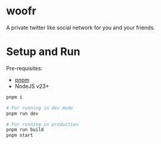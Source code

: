 # woofr

A private twitter like social network for you and your friends.

# Setup and Run

Pre-requisites:
- [pnpm](https://pnpm.io/)
- NodeJS v23+

```bash
pnpm i

# For running in dev mode
pnpm run dev

# For running in production
pnpm run build
pnpm start
```
